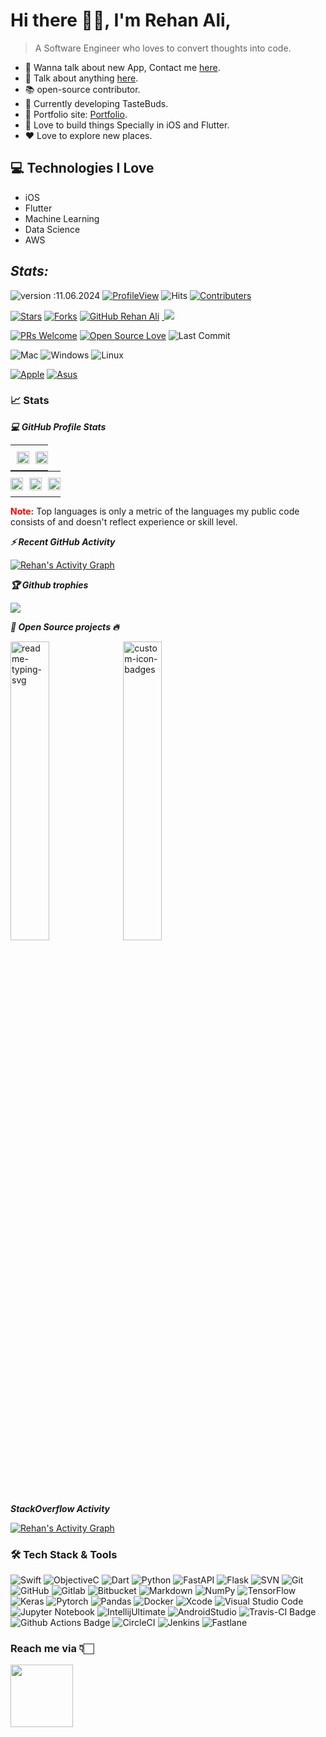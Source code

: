 # Hi there 👋🏻, I'm Rehan Ali,

> A Software Engineer who loves to convert thoughts into code.

* 📲 Wanna talk about new App, Contact me [here](https://rehannali.com/contactme).
* 💬 Talk about anything [here](https://rehannali.com/contactme).
* 📚 open-source contributor.
* 🍔 Currently developing TasteBuds.
* 🎯 Portfolio site: [Portfolio](https://rehannali.com/portfolio).
* 📱 Love to build things Specially in iOS and Flutter.
* ❤️ Love to explore new places.

## 💻 Technologies I Love

* iOS
* Flutter
* Machine Learning
* Data Science
* AWS


## *Stats:*

![version :11.06.2024](https://img.shields.io/badge/version-11.06.2024-informational)&nbsp;<!--[![Visits](https://badges.pufler.dev/visits/rehannali/rehannali?color=0e75b6&logo=github)](https://github.com/rehannali)&nbsp;-->[![ProfileView](https://komarev.com/ghpvc/?username=rehannali&label=Profile%20views&color=0e75b6&style=flat)](https://github.com/rehannali)&nbsp;![Hits](https://hits.seeyoufarm.com/api/count/incr/badge.svg?url=https%3A%2F%2Fgithub.com%2Frehannali%2Fhit-counter&count_bg=%230E75B6&title_bg=%23555555&icon=&icon_color=%23E7E7E7&title=hits&edge_flat=false)&nbsp;[![Contributers](https://img.shields.io/github/contributors/rehannali/rehannali?color=0e75b6)](https://github.com/rehannali)

[![Stars](https://img.shields.io/github/stars/rehannali)](https://github.com/rehannali)&nbsp;[![Forks](https://img.shields.io/github/forks/vaibhavvikas/vaibhavvikas.svg?color=blue&logo=github)](https://github.com/rehannali)&nbsp;[![GitHub Rehan Ali](https://img.shields.io/github/followers/rehannali?label=follow&style=social)](https://github.com/rehannali)&nbsp;<a href="https://leetcode.com"> <img src="https://img.shields.io/badge/dynamic/json?style=social&labelColor=black&color=%23ffa116&label=LeetCode%20Solved&query=solved&url=https%3A%2F%2Fleetcode-badge.vercel.app%2Fapi%2Fusers%2Frehannali&logo=leetcode&logoColor=yellow"></a>&nbsp;

[![PRs Welcome](https://img.shields.io/badge/PRs-welcome-brightgreen.svg?style=flat&logo=github)](https://github.com/Snehakri022)&nbsp;[![Open Source Love](https://img.shields.io/badge/Open%20Source-%F0%9F%A4%8D-Green)](https://github.com/rehannali)&nbsp;<img alt="Last Commit" src="https://img.shields.io/github/last-commit/rehannali/rehannali?logo=markdown&label=LAST+UPDATE&color=29bf12&style=flat">

![Mac](https://img.shields.io/badge/OS-macOS-informational?style=flat&logo=apple&logoColor=white&color=0e75b6)&nbsp;![Windows](https://img.shields.io/badge/OS-Windows-informational?style=flat&logo=windows&logoColor=white&color=0e75b6)&nbsp;![Linux](https://img.shields.io/badge/OS-Linux-informational?style=flat&logo=linux&logoColor=white&color=0e75b6)&nbsp;

[![Apple](https://img.shields.io/badge/Apple-MacBook_Pro_2019-999999?style=for-the-badge&logo=apple&logoColor=white)]()&nbsp;[![Asus](https://img.shields.io/badge/Asus-ROG_Strix_G16-999999?style=for-the-badge&logo=asus&logoColor=white)]()

### 📈 Stats

***💻 GitHub Profile Stats***

<table style="border: none; border-collapse: collapse; padding: 0; margin: 0;">
  <tr>
    <td style="padding: 10; border: none;">
      <a href="https://github.com/rehannali">
        <img width="100%" src="https://github-readme-stats.vercel.app/api?username=rehannali&theme=radical&title_color=ff3068?">
      </a>
    </td>
    <td style="padding: 0; border: none;">
      <a href="https://github.com/rehannali">
        <img width="100%" src="http://github-readme-streak-stats.herokuapp.com/?user=rehannali&theme=radical&date_format=M%20j%5B%2C%20Y%5D&ring=ff3068&fire=ff3068&sideNums=ff3068?">
      </a>
    </td>
  </tr>
</table>

<table style="border: none; border-collapse: collapse; padding: 0; margin: 0;">
  <tr>
    <td style="padding: 0; border: none;">
      <a href="https://github.com/rehannali">
    <img width="100%" src="https://github-profile-summary-cards.vercel.app/api/cards/repos-per-language?username=rehannali&theme=radical&layout=compact&title_color=ff3068?">
  </a>
    </td>
    <td style="padding: 10; border: none;">
      <a href="https://github.com/rehannali">
    <img width="100%" src="https://github-profile-summary-cards.vercel.app/api/cards/most-commit-language?username=rehannali&theme=radical&layout=compact&title_color=ff3068?">
  </a>
    </td>
    <td style="padding: 0; border: none;">
      <a href="https://github.com/rehannali">
    <img width="100%" src="https://github-readme-stats.vercel.app/api/top-langs?username=rehannali&show_icons=true&locale=en&layout=donut&theme=radical">
  </a>
    </td>
  </tr>
</table>


<p>
<strong style="color:red">Note:</strong> Top languages is only a metric of the languages my public code consists of and doesn't reflect experience or skill level.
</p>

***⚡ Recent GitHub Activity***

<a href="https://github.com/rehannali"><img alt="Rehan's Activity Graph" src="https://github-readme-activity-graph.vercel.app/graph?username=rehannali&custom_title=Rehan%20Ali's%20Contribution%20Graph&theme=react-dark" /></a>


***🏆 Github trophies***

![](https://github-profile-trophy.vercel.app/?username=rehannali&row=4&theme=onedark&no-frame=true)

***📘 Open Source projects 🔥***

<p align="left">
    <a href="https://github.com/rehannali/SGSerializable"><img width="35%" src="https://denvercoder1-github-readme-stats.vercel.app/api/pin/?username=rehannali&repo=SGSerializable&hide_border=true&bg_color=1F222E&title_color=F85D7F&icon_color=F8D866&theme=react&show_icons=false" alt="readme-typing-svg"></a>
  <a href="https://github.com/rehannali/mac-fresh-setup"><img width="35%" src="https://denvercoder1-github-readme-stats.vercel.app/api/pin?username=rehannali&repo=mac-fresh-setup&theme=react&bg_color=1F222E&title_color=F85D7F&icon_color=F8D866&hide_border=true&show_icons=false" alt="custom-icon-badges"></a>
</p>

***StackOverflow Activity***

<a href="https://stackoverflow.com/users/8038563/rehan-ali"><img alt="Rehan's Activity Graph" src="https://github-readme-stackoverflow.vercel.app/?userID=8038563&theme=dark" /></a>


### 🛠 Tech Stack & Tools

![Swift](https://img.shields.io/badge/-Swift-05122A?style=flat&logo=swift)&nbsp;![ObjectiveC](https://img.shields.io/badge/-Objective--C-05122A?style=flat&logo=c)&nbsp;![Dart](https://img.shields.io/badge/-Dart-05122A?style=flat&logo=dart)&nbsp;![Python](https://img.shields.io/badge/-Python-05122A?style=flat&logo=python)&nbsp;![FastAPI](https://img.shields.io/badge/-FastAPI-05122A?style=flat&logo=fastapi&logoColor=092E20)&nbsp;![Flask](https://img.shields.io/badge/-Flask-05122A?style=flat&logo=flask&logoColor=092E20)&nbsp;![SVN](https://img.shields.io/badge/-SVN-05122A?style=flat&logo=subversion)&nbsp;![Git](https://img.shields.io/badge/-Git-05122A?style=flat&logo=git)&nbsp;![GitHub](https://img.shields.io/badge/-GitHub-05122A?style=flat&logo=github)&nbsp;![Gitlab](https://img.shields.io/badge/-Gitlab-05122A?style=flat&logo=gitlab)&nbsp;![Bitbucket](https://img.shields.io/badge/-bitbucket-05122A?style=flat&logo=bitbucket)&nbsp;![Markdown](https://img.shields.io/badge/-Markdown-05122A?style=flat&logo=markdown)&nbsp;![NumPy](https://img.shields.io/badge/-numpy-05122A.svg?&style=flat&logo=numpy&logoColor=white)&nbsp;![TensorFlow](https://img.shields.io/badge/-Tensor%20Flow-05122A.svg?&style=flat&logo=tensorflow&logoColor=white)&nbsp;![Keras](https://img.shields.io/badge/-Keras-05122A.svg?&style=flat&logo=keras&logoColor=white)&nbsp;![Pytorch](https://img.shields.io/badge/-Pytorch-05122A.svg?&style=flat&logo=pytorch&logoColor=white)&nbsp;![Pandas](https://img.shields.io/badge/-pandas-05122A.svg?&style=flat&logo=pandas&logoColor=white)&nbsp;![Docker](https://img.shields.io/badge/-Docker-05122A?style=flat&logo=docker)&nbsp;![Xcode](https://img.shields.io/badge/-Xcode-05122A?style=flat&logo=xcode)&nbsp;![Visual Studio Code](https://img.shields.io/badge/-Visual%20Studio%20Code-05122A?style=flat&logo=visual-studio-code&logoColor=007ACC)&nbsp;![Jupyter Notebook](https://img.shields.io/badge/-Jupyter%20Notebook-05122A?style=flat&logo=jupyter)&nbsp;![IntellijUltimate](https://img.shields.io/badge/-Intellij%20Ultimate-05122A?style=flat&logo=intellij-idea)&nbsp;![AndroidStudio](https://img.shields.io/badge/-Android%20Studio-05122A?style=flat&logo=android-studio)&nbsp;![Travis-CI Badge](https://img.shields.io/badge/-Travis%20CI-05122A?style=flat&logo=Travis-CI&logoColor=white)&nbsp;![Github Actions Badge](https://img.shields.io/badge/-Github%20Actions-05122A?style=flat&logo=Github-Actions&logoColor=white)&nbsp;![CircleCI](https://img.shields.io/badge/-Circle%20CI-05122A?style=flat&logo=CircleCI&logoColor=white)&nbsp;![Jenkins](https://img.shields.io/badge/-Jenkins-05122A?style=flat&logo=jenkins&logoColor=white)&nbsp;![Fastlane](https://img.shields.io/badge/-Fastlane-05122A?style=flat&logo=fastlane&logoColor=white)


### Reach me via 👇🏻

<a href="https://rehannali.com/contactme"><img src="https://i.ibb.co/v10DgBV/contactme-logo-bw-1200.png" height=100></a>


<!-- [tipsy/profile-summary-for-github]: https://profile-summary-for-github.com/user/rehannali -->
